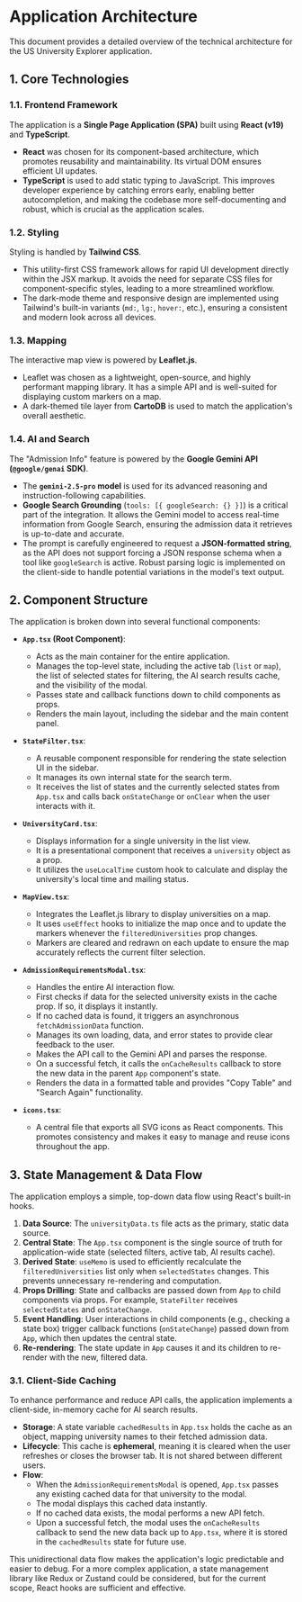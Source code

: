 # Application Architecture

This document provides a detailed overview of the technical architecture for the US University Explorer application.

## 1. Core Technologies

### 1.1. Frontend Framework
The application is a **Single Page Application (SPA)** built using **React (v19)** and **TypeScript**.
-   **React** was chosen for its component-based architecture, which promotes reusability and maintainability. Its virtual DOM ensures efficient UI updates.
-   **TypeScript** is used to add static typing to JavaScript. This improves developer experience by catching errors early, enabling better autocompletion, and making the codebase more self-documenting and robust, which is crucial as the application scales.

### 1.2. Styling
Styling is handled by **Tailwind CSS**.
-   This utility-first CSS framework allows for rapid UI development directly within the JSX markup. It avoids the need for separate CSS files for component-specific styles, leading to a more streamlined workflow.
-   The dark-mode theme and responsive design are implemented using Tailwind's built-in variants (`md:`, `lg:`, `hover:`, etc.), ensuring a consistent and modern look across all devices.

### 1.3. Mapping
The interactive map view is powered by **Leaflet.js**.
-   Leaflet was chosen as a lightweight, open-source, and highly performant mapping library. It has a simple API and is well-suited for displaying custom markers on a map.
-   A dark-themed tile layer from **CartoDB** is used to match the application's overall aesthetic.

### 1.4. AI and Search
The "Admission Info" feature is powered by the **Google Gemini API (`@google/genai` SDK)**.
-   The **`gemini-2.5-pro` model** is used for its advanced reasoning and instruction-following capabilities.
-   **Google Search Grounding** (`tools: [{ googleSearch: {} }]`) is a critical part of the integration. It allows the Gemini model to access real-time information from Google Search, ensuring the admission data it retrieves is up-to-date and accurate.
-   The prompt is carefully engineered to request a **JSON-formatted string**, as the API does not support forcing a JSON response schema when a tool like `googleSearch` is active. Robust parsing logic is implemented on the client-side to handle potential variations in the model's text output.

## 2. Component Structure

The application is broken down into several functional components:

-   **`App.tsx` (Root Component)**:
    -   Acts as the main container for the entire application.
    -   Manages the top-level state, including the active tab (`list` or `map`), the list of selected states for filtering, the AI search results cache, and the visibility of the modal.
    -   Passes state and callback functions down to child components as props.
    -   Renders the main layout, including the sidebar and the main content panel.

-   **`StateFilter.tsx`**:
    -   A reusable component responsible for rendering the state selection UI in the sidebar.
    -   It manages its own internal state for the search term.
    -   It receives the list of states and the currently selected states from `App.tsx` and calls back `onStateChange` or `onClear` when the user interacts with it.

-   **`UniversityCard.tsx`**:
    -   Displays information for a single university in the list view.
    -   It is a presentational component that receives a `university` object as a prop.
    -   It utilizes the `useLocalTime` custom hook to calculate and display the university's local time and mailing status.

-   **`MapView.tsx`**:
    -   Integrates the Leaflet.js library to display universities on a map.
    -   It uses `useEffect` hooks to initialize the map once and to update the markers whenever the `filteredUniversities` prop changes.
    -   Markers are cleared and redrawn on each update to ensure the map accurately reflects the current filter selection.

-   **`AdmissionRequirementsModal.tsx`**:
    -   Handles the entire AI interaction flow.
    -   First checks if data for the selected university exists in the cache prop. If so, it displays it instantly.
    -   If no cached data is found, it triggers an asynchronous `fetchAdmissionData` function.
    -   Manages its own loading, data, and error states to provide clear feedback to the user.
    -   Makes the API call to the Gemini API and parses the response.
    -   On a successful fetch, it calls the `onCacheResults` callback to store the new data in the parent `App` component's state.
    -   Renders the data in a formatted table and provides "Copy Table" and "Search Again" functionality.

-   **`icons.tsx`**:
    -   A central file that exports all SVG icons as React components. This promotes consistency and makes it easy to manage and reuse icons throughout the app.

## 3. State Management & Data Flow

The application employs a simple, top-down data flow using React's built-in hooks.

1.  **Data Source**: The `universityData.ts` file acts as the primary, static data source.
2.  **Central State**: The `App.tsx` component is the single source of truth for application-wide state (selected filters, active tab, AI results cache).
3.  **Derived State**: `useMemo` is used to efficiently recalculate the `filteredUniversities` list only when `selectedStates` changes. This prevents unnecessary re-rendering and computation.
4.  **Props Drilling**: State and callbacks are passed down from `App` to child components via props. For example, `StateFilter` receives `selectedStates` and `onStateChange`.
5.  **Event Handling**: User interactions in child components (e.g., checking a state box) trigger callback functions (`onStateChange`) passed down from `App`, which then updates the central state.
6.  **Re-rendering**: The state update in `App` causes it and its children to re-render with the new, filtered data.

### 3.1. Client-Side Caching
To enhance performance and reduce API calls, the application implements a client-side, in-memory cache for AI search results.
-   **Storage**: A state variable `cachedResults` in `App.tsx` holds the cache as an object, mapping university names to their fetched admission data.
-   **Lifecycle**: This cache is **ephemeral**, meaning it is cleared when the user refreshes or closes the browser tab. It is not shared between different users.
-   **Flow**:
    -   When the `AdmissionRequirementsModal` is opened, `App.tsx` passes any existing cached data for that university to the modal.
    -   The modal displays this cached data instantly.
    -   If no cached data exists, the modal performs a new API fetch.
    -   Upon a successful fetch, the modal uses the `onCacheResults` callback to send the new data back up to `App.tsx`, where it is stored in the `cachedResults` state for future use.

This unidirectional data flow makes the application's logic predictable and easier to debug. For a more complex application, a state management library like Redux or Zustand could be considered, but for the current scope, React hooks are sufficient and effective.